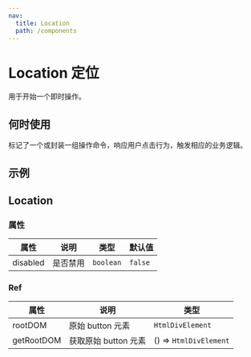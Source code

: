 ```yaml
---
nav:
  title: Location
  path: /components
---
```


# Location 定位

用于开始一个即时操作。

## 何时使用

标记了一个或封装一组操作命令，响应用户点击行为，触发相应的业务逻辑。

## 示例

<code src="./demos/demo1.tsx"></code>

## Location

### 属性

| 属性     | 说明     | 类型      | 默认值  |
| -------- | -------- | --------- | ------- |
| disabled | 是否禁用 | `boolean` | `false` |

### Ref

| 属性       | 说明                 | 类型                   |
| ---------- | -------------------- | ---------------------- |
| rootDOM    | 原始 button 元素     | `HtmlDivElement`       |
| getRootDOM | 获取原始 button 元素 | () => `HtmlDivElement` |
